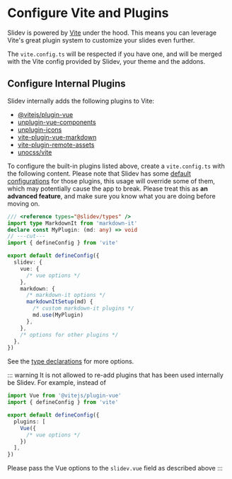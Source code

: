 # Configure Vite and Plugins

<Environment type="node" />

Slidev is powered by [Vite](https://vitejs.dev/) under the hood. This means you can leverage Vite's great plugin system to customize your slides even further.

The `vite.config.ts` will be respected if you have one, and will be merged with the Vite config provided by Slidev, your theme and the addons.

## Configure Internal Plugins

Slidev internally adds the following plugins to Vite:

- [@vitejs/plugin-vue](https://github.com/vitejs/vite-plugin-vue)
- [unplugin-vue-components](https://github.com/unplugin/unplugin-vue-components)
- [unplugin-icons](https://github.com/unplugin/unplugin-icons)
- [vite-plugin-vue-markdown](https://github.com/unplugin/unplugin-vue-markdown)
- [vite-plugin-remote-assets](https://github.com/nholuongut/vite-plugin-remote-assets)
- [unocss/vite](https://github.com/unocss/unocss/tree/main/packages/vite)

To configure the built-in plugins listed above, create a `vite.config.ts` with the following content. Please note that Slidev has some [default configurations](https://github.com/nholuongut/slidev/blob/main/packages/slidev/node/vite/index.ts) for those plugins, this usage will override some of them, which may potentially cause the app to break. Please treat this as **an advanced feature**, and make sure you know what you are doing before moving on.

<!-- eslint-disable import/first -->

```ts twoslash
/// <reference types="@slidev/types" />
import type MarkdownIt from 'markdown-it'
declare const MyPlugin: (md: any) => void
// ---cut---
import { defineConfig } from 'vite'

export default defineConfig({
  slidev: {
    vue: {
      /* vue options */
    },
    markdown: {
      /* markdown-it options */
      markdownItSetup(md) {
        /* custom markdown-it plugins */
        md.use(MyPlugin)
      },
    },
    /* options for other plugins */
  },
})
```

See the [type declarations](https://github.com/nholuongut/slidev/blob/main/packages/types/src/vite.ts#L11) for more options.

::: warning
It is not allowed to re-add plugins that has been used internally be Slidev. For example, instead of

```ts twoslash
import Vue from '@vitejs/plugin-vue'
import { defineConfig } from 'vite'

export default defineConfig({
  plugins: [
    Vue({
      /* vue options */
    })
  ],
})
```

Please pass the Vue options to the `slidev.vue` field as described above
:::
